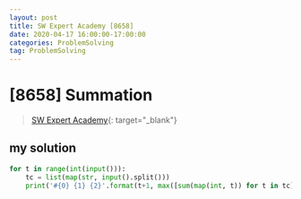 ```yaml
---
layout: post
title: SW Expert Academy [8658]
date: 2020-04-17 16:00:00-17:00:00
categories: ProblemSolving
tag: ProblemSolving
---
```


# [8658] Summation
> [SW Expert Academy](https://swexpertacademy.com/main/main.do){: target="_blank"}

## my solution
```python
for t in range(int(input())):
    tc = list(map(str, input().split()))
    print('#{0} {1} {2}'.format(t+1, max([sum(map(int, t)) for t in tc]), min([sum(map(int, t)) for t in tc])))
```
